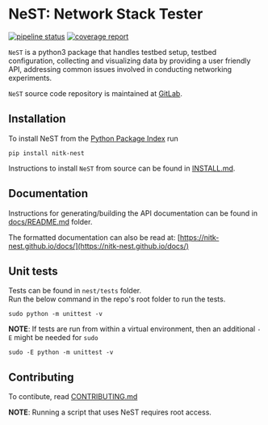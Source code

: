 # NeST: Network Stack Tester

[![pipeline status](https://gitlab.com/nitk-nest/nest/badges/master/pipeline.svg)](https://gitlab.com/nitk-nest/nest/-/commits/master)
[![coverage report](https://gitlab.com/nitk-nest/nest/badges/master/coverage.svg)](https://gitlab.com/nitk-nest/nest/-/commits/master)

`NeST` is a python3 package that handles testbed setup, testbed configuration,
collecting and visualizing data by providing a user friendly API, addressing
common issues involved in conducting networking experiments.

`NeST` source code repository is maintained at [GitLab](https://gitlab.com/nitk-nest/nest).

## Installation
To install NeST from the [Python Package Index](https://pypi.org/project/nitk-nest) run
```
pip install nitk-nest
```
Instructions to install `NeST` from source can be found in
[INSTALL.md](https://gitlab.com/nitk-nest/nest/-/blob/master/INSTALL.md).

## Documentation
Instructions for generating/building the API documentation can be found in
[docs/README.md](https://gitlab.com/nitk-nest/nest/-/blob/master/docs/README.md) folder.

The formatted documentation can also be read at:
[https://nitk-nest.github.io/docs/](https://nitk-nest.github.io/docs/)

## Unit tests
Tests can be found in `nest/tests` folder.\
Run the below command in the repo's root folder to run the tests.
```
sudo python -m unittest -v
```

**NOTE**: If tests are run from within a virtual environment, then an additional
`-E` might be needed for `sudo`
```
sudo -E python -m unittest -v
```

## Contributing

To contibute, read [CONTRIBUTING.md](https://gitlab.com/nitk-nest/nest/-/blob/master/CONTRIBUTING.md)

**NOTE**: Running a script that uses NeST requires root access.
